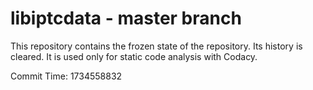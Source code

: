 # libiptcdata - master branch

This repository contains the frozen state of the repository.
Its history is cleared. It is used only for static code
analysis with Codacy.

Commit Time: 1734558832